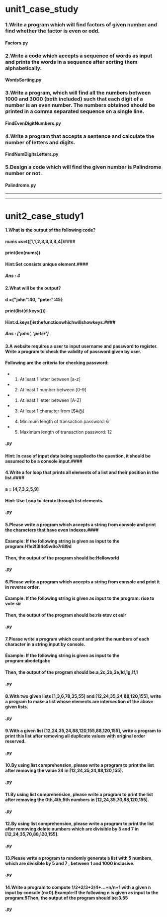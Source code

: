 # unit1_case_study
### 1.Write a program which will find factors of given number and find whether the factor is even or odd. ###
  #### Factors.py ####
### 2.Write a code which accepts a sequence of words as input and prints the words in a sequence after sorting them alphabetically. ###
  #### WordsSorting.py ####
### 3.Write a program, which will find all the numbers between 1000 and 3000 (both included) such that each digit of a number is an even number. The numbers obtained should be printed in a comma separated sequence on a single line. ###
  #### FindEvenDigitNumbers.py ####
### 4.Write a program that accepts a sentence and calculate the number of letters and digits. ###
  #### FindNumDigitsLetters.py ####
### 5.Design a code which will find the given number is Palindrome number or not. ###
  #### Palindrome.py ####
  
  ------------------------------------------------------------------------------------------------------------------------------------------------------------------------------------
  ------------------------------------------------------------------------------------------------------------------------------------------------------------------------------------
# unit2_case_study1
 ####  1.What is the output of the following code? ####
 #### nums =set([1,1,2,3,3,3,4,4])####
 #### print(len(nums)) ####
 #### Hint:Set consists unique element.####
  ##### Ans : 4 #####
 #### 2.What will be the output? ####
 #### d ={"john":40, "peter":45} ####
 #### print(list(d.keys())) ####
 #### Hint:d.keys()isthefunctionwhichwillshowkeys.####
  ##### Ans : ['john', 'peter'] #####
#### 3.A website requires a user to input username and password to register. Write a program to check the validity of password given by user. ####
#### Following are the criteria for checking password: ####
-  1. At least 1 letter between [a-z] 
-  2. At least 1 number between [0-9]
-  1. At least 1 letter between [A-Z]
-  3. At least 1 character from [$#@] 
-  4. Minimum length of transaction password: 6
-  5. Maximum length of transaction password: 12
  ##### .py #####
#### Hint: In case of input data being suppliedto the question, it should be assumed to be a console input.####
#### 4.Write a for loop that prints all elements of a list and their position in the list.####
#### a = [4,7,3,2,5,9] 
#### Hint: Use Loop to iterate through list elements.
  ##### .py #####
#### 5.Please   write   a   program   which accepts  a   string   from   console   and   print   the characters that have even indexes.####
#### Example: If the following string is given as input to the program:H1e2l3l4o5w6o7r8l9d
#### Then, the output of the program should be:Helloworld
  ##### .py #####
#### 6.Please write a program which accepts a string from console and print it in reverse order.
#### Example: If the following string is given as input to the program: rise to vote sir
#### Then, the output of the program should be:ris etov ot esir
  ##### .py #####
#### 7.Please write a program which count and print the numbers of each character in a string input by console.
#### Example: If the following string is given as input to the program:abcdefgabc
#### Then, the output of the program should be:a,2c,2b,2e,1d,1g,1f,1
  ##### .py #####
#### 8.With   two   given   lists   [1,3,6,78,35,55]   and   [12,24,35,24,88,120,155],   write   a program to make a list whose elements are intersection of the above given lists.
  ##### .py #####
#### 9.With a given list [12,24,35,24,88,120,155,88,120,155], write a program to print this list after removing all duplicate values with original order reserved.
  ##### .py #####
#### 10.By using list comprehension, please write a program to print the list after removing the value 24 in [12,24,35,24,88,120,155].
  ##### .py #####
#### 11.By using list comprehension, please write a program to print the list after removing the 0th,4th,5th numbers in [12,24,35,70,88,120,155].
  ##### .py #####
#### 12.By using list comprehension, please write a program to print the list after removing delete numbers which are divisible by 5 and 7 in [12,24,35,70,88,120,155].
  ##### .py #####
#### 13.Please  write  a  program  to  randomly  generate  a  list  with  5  numbers,  which  are divisible by 5 and 7 , between 1 and 1000 inclusive.
  ##### .py #####
#### 14.Write  a  program  to  compute  1/2+2/3+3/4+...+n/n+1  with  a  given  n  input  by console (n>0).Example:If the following n is given as input to the program:5Then, the output of the program should be:3.55
  ##### .py #####
